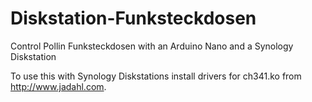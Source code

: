 # Diskstation-Funksteckdosen
Control Pollin Funksteckdosen with an Arduino Nano and a Synology Diskstation

To use this with Synology Diskstations install drivers for ch341.ko from http://www.jadahl.com.
